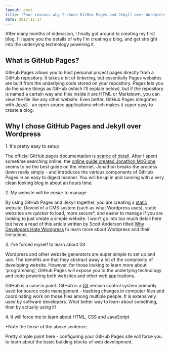 ```yaml
---
layout: post
title: "Four reasons why I chose GitHub Pages and Jekyll over Wordpress for my first blog"
date: 2017-12-17
---
```


After many months of indecision, I finally got around to creating my first blog. I'll spare you the details of why I'm creating a blog, and get straight into the underlying technology powering it. 

## What is GitHub Pages?

GitHub Pages allows you to host personal project pages directly from a GitHub repository. It takes a bit of tinkering, but essentially Pages websites are built from the underlying code stored on your repository. Pages lets you do the same things as GitHub (which I'll explain below), but if the repository is named a certain way and files inside it are HTML or Markdown, you can view the file like any other website. Even better, GitHub Pages integrates with [Jekyll](https://jekyllrb.com/) - an open source applications which makes it super easy to create a blog.

## Why I chose GitHub Pages and Jekyll over Wordpress

1\. It's pretty easy to setup

The official GitHub pages documentation is [scarce of detail](https://help.github.com/articles/what-is-github-pages/). After I spent sometime searching online, the [online guide created Jonathon McGlone](http://jmcglone.com/guides/github-pages/) seems to be the best guide on the internet. Jonathon breaks the process down really simply - and introduces the various components of GitHub Pages in an easy to digest manner. You will be up in and running with a very clean looking blog in about an hours time. 
 
2\. My website will be *easier* to manage

By using GitHub Pages and Jekyll together, you are creating a [static](https://en.wikipedia.org/wiki/Static_web_page) website. Devoid of a CMS system (such as what Wordpress uses), static websites are quicker to load, more secure*, and easier to manage if you are looking to just create a simple website. I won't go into too much detail here but have a read of this article written by Scott Anderson titled [Why Developers Hate Wordpress](https://content.nanobox.io/why-developers-hate-wordpress/) to learn more about Wordpress and their limitations.

3\. I've forced myself to learn about Git

Wordpress and other website generators are super simple to set up and use. The benefits are that they abstract away a lot of the complexity of developing website. However, for those looking to learn more about 'programming', GitHub Pages will expose you to the underlying technology and code powering both websites and other web applications.

GitHub is a case in point. GitHub is a [Git](https://en.wikipedia.org/wiki/Git) version control system primarily used for source code management - tracking changes in computer files and coordinating work on those files among multiple people. It is extensively used by software developers. What better way to learn about something, than by actually using it!

4\. It will force me to learn about HTML, CSS and JavaScript

*Note the tense of the above sentence.

Pretty simple point here - configuring your GitHub Pages site will force you to learn about the basic building blocks of web development. 

